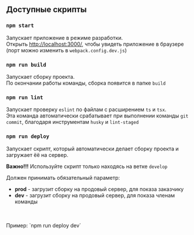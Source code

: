## Доступные скрипты

### `npm start`

Запускает приложение в режиме разработки.<br/>
Открыть [http://localhost:3000/](http://localhost:3000/), чтобы увидеть приложение в браузере (порт можно изменить в `webpack.config.dev.js`)

### `npm run build`

Запускает сборку проекта.<br/> 
По окончании работы команды, сборка появится в папке `build`

### `npm run lint`

Запускает проверку `eslint` по файлам с расширением `ts` и `tsx`.<br />
Эта команда автоматически срабатывает при выполнении команды `git commit`, благодаря инструментам `husky` и `lint-staged`

### `npm run deploy`

Запускает скрипт, который автоматически делает сборку проекта и загружает ёё на сервер.<br />

**Важно!!!** Используйте скрипт только находясь на ветке `develop`

Должен принимать обязательный параметр:
+ **prod** - загрузит сборку на продовый сервер, для показа заказчику
+ **dev** - загрузит сборку на продовый сервер, для показа членам команды
<br />
<br />
  Пример: `npm run deploy dev`
